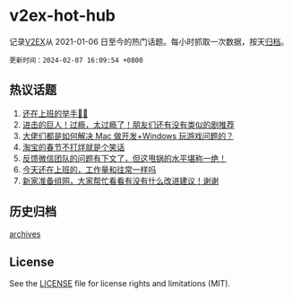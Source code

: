 # v2ex-hot-hub

 记录[V2EX](https://www.v2ex.com/)从 2021-01-06 日至今的热门话题。每小时抓取一次数据，按天[归档](archives)。

`更新时间：2024-02-07 16:09:54 +0800`

## 热议话题

1. [还在上班的举手🙋‍♂️](https://www.v2ex.com/t/1014798)
1. [进击的巨人！过瘾，太过瘾了！朋友们还有没有类似的剧推荐](https://www.v2ex.com/t/1014727)
1. [大佬们都是如何解决 Mac 做开发+Windows 玩游戏问题的？](https://www.v2ex.com/t/1014742)
1. [淘宝的春节不打烊就是个笑话](https://www.v2ex.com/t/1014782)
1. [反馈微信团队的问题有下文了，但这甩锅的水平堪称一绝！](https://www.v2ex.com/t/1014806)
1. [今天还在上班的，工作量和往常一样吗](https://www.v2ex.com/t/1014832)
1. [新家准备组网，大家帮忙看看有没有什么改进建议！谢谢](https://www.v2ex.com/t/1014838)

## 历史归档

[archives](archives)

## License

See the [LICENSE](LICENSE) file for license rights and limitations (MIT).
